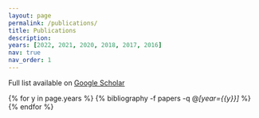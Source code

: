 ```yaml
---
layout: page
permalink: /publications/
title: Publications
description:  
years: [2022, 2021, 2020, 2018, 2017, 2016]
nav: true
nav_order: 1
---
```

<!-- _pages/publications.md -->
Full list available on [Google Scholar](https://scholar.google.com/citations?user=CF7ncpUAAAAJ&hl=en)
<div class="publications" >

{% for y in page.years %}
  {% bibliography -f papers -q @*[year={{y}}]*  %}
{% endfor %} 


</div>
